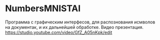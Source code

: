 # NumbersMNISTAI
Программа с графическим интерфесов, для распознования исмволов на документак, и их дальнейшей обработке.
Видео презентация. https://studio.youtube.com/video/GfZ_A05nKpk/edit
